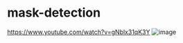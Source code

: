 # mask-detection
https://www.youtube.com/watch?v=gNblx31qK3Y
![image](https://github.com/shivamshi/openCV_projects-/assets/67598248/288996f6-fca6-45de-8224-507e7e0aba70)
